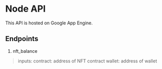 # Node API
This API is hosted on Google App Engine.

## Endpoints
1. nft_balance
> inputs: contract: address of NFT contract
>         wallet: address of wallet